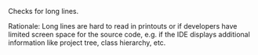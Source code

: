 <div>

Checks for long lines.

</div>

Rationale: Long lines are hard to read in printouts or if developers
have limited screen space for the source code, e.g. if the IDE displays
additional information like project tree, class hierarchy, etc.
